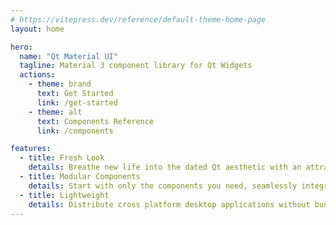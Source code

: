 ```yaml
---
# https://vitepress.dev/reference/default-theme-home-page
layout: home

hero:
  name: "Qt Material UI"
  tagline: Material 3 component library for Qt Widgets
  actions:
    - theme: brand
      text: Get Started
      link: /get-started
    - theme: alt
      text: Components Reference
      link: /components

features:
  - title: Fresh Look
    details: Breathe new life into the dated Qt aesthetic with an attractive modern design system
  - title: Modular Components
    details: Start with only the components you need, seamlessly integrates with your existing application
  - title: Lightweight
    details: Distribute cross platform desktop applications without bundling an entire web browser
---
```

